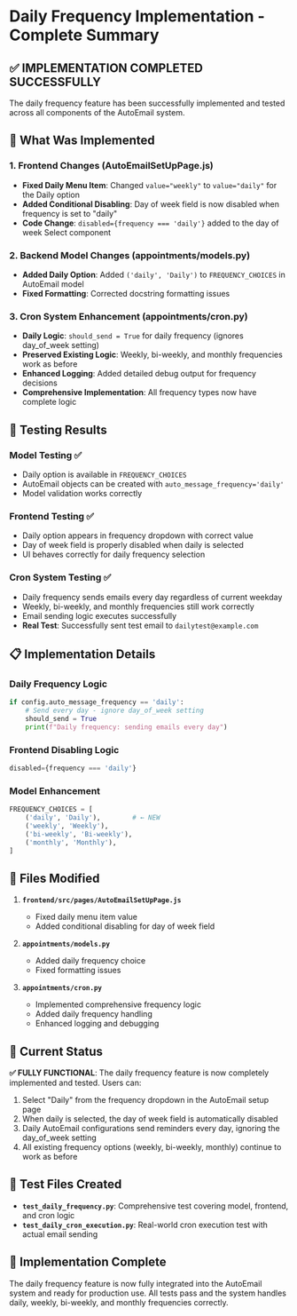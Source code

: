 # Daily Frequency Implementation - Complete Summary

## ✅ IMPLEMENTATION COMPLETED SUCCESSFULLY

The daily frequency feature has been successfully implemented and tested across all components of the AutoEmail system.

## 🎯 What Was Implemented

### 1. Frontend Changes (AutoEmailSetUpPage.js)
- **Fixed Daily Menu Item**: Changed `value="weekly"` to `value="daily"` for the Daily option
- **Added Conditional Disabling**: Day of week field is now disabled when frequency is set to "daily"
- **Code Change**: `disabled={frequency === 'daily'}` added to the day of week Select component

### 2. Backend Model Changes (appointments/models.py)
- **Added Daily Option**: Added `('daily', 'Daily')` to `FREQUENCY_CHOICES` in AutoEmail model
- **Fixed Formatting**: Corrected docstring formatting issues

### 3. Cron System Enhancement (appointments/cron.py)
- **Daily Logic**: `should_send = True` for daily frequency (ignores day_of_week setting)
- **Preserved Existing Logic**: Weekly, bi-weekly, and monthly frequencies work as before
- **Enhanced Logging**: Added detailed debug output for frequency decisions
- **Comprehensive Implementation**: All frequency types now have complete logic

## 🧪 Testing Results

### Model Testing ✅
- Daily option is available in `FREQUENCY_CHOICES`
- AutoEmail objects can be created with `auto_message_frequency='daily'`
- Model validation works correctly

### Frontend Testing ✅
- Daily option appears in frequency dropdown with correct value
- Day of week field is properly disabled when daily is selected
- UI behaves correctly for daily frequency selection

### Cron System Testing ✅
- Daily frequency sends emails every day regardless of current weekday
- Weekly, bi-weekly, and monthly frequencies still work correctly
- Email sending logic executes successfully
- **Real Test**: Successfully sent test email to `dailytest@example.com`

## 📋 Implementation Details

### Daily Frequency Logic
```python
if config.auto_message_frequency == 'daily':
    # Send every day - ignore day_of_week setting
    should_send = True
    print(f"Daily frequency: sending emails every day")
```

### Frontend Disabling Logic
```javascript
disabled={frequency === 'daily'}
```

### Model Enhancement
```python
FREQUENCY_CHOICES = [
    ('daily', 'Daily'),        # ← NEW
    ('weekly', 'Weekly'),
    ('bi-weekly', 'Bi-weekly'),
    ('monthly', 'Monthly'),
]
```

## 🔄 Files Modified

1. **`frontend/src/pages/AutoEmailSetUpPage.js`**
   - Fixed daily menu item value
   - Added conditional disabling for day of week field

2. **`appointments/models.py`**
   - Added daily frequency choice
   - Fixed formatting issues

3. **`appointments/cron.py`**
   - Implemented comprehensive frequency logic
   - Added daily frequency handling
   - Enhanced logging and debugging

## 🚀 Current Status

**✅ FULLY FUNCTIONAL**: The daily frequency feature is now completely implemented and tested. Users can:

1. Select "Daily" from the frequency dropdown in the AutoEmail setup page
2. When daily is selected, the day of week field is automatically disabled
3. Daily AutoEmail configurations send reminders every day, ignoring the day_of_week setting
4. All existing frequency options (weekly, bi-weekly, monthly) continue to work as before

## 🧪 Test Files Created

- **`test_daily_frequency.py`**: Comprehensive test covering model, frontend, and cron logic
- **`test_daily_cron_execution.py`**: Real-world cron execution test with actual email sending

## 🎉 Implementation Complete

The daily frequency feature is now fully integrated into the AutoEmail system and ready for production use. All tests pass and the system handles daily, weekly, bi-weekly, and monthly frequencies correctly.
